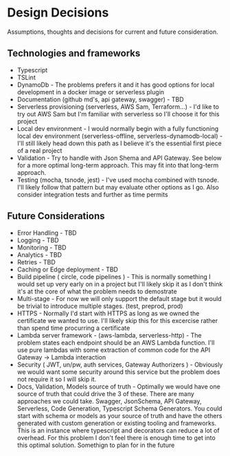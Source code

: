 # Design Decisions
Assumptions, thoughts and decisions for current and future consideration.

##  Technologies and frameworks
- Typescript
- TSLint
- DynamoDb - The problems prefers it and it has good options for local development in a docker image or serverless plugin
- Documentation (github md's, api gateway, swagger) - TBD
- Serverless provisioning (serverless, AWS Sam, Terraform...) - I'd like to try out AWS Sam but I'm familiar with serverless so I'll choose it for this project
- Local dev environment - I would normally begin with a fully functioning local dev environment (serverless-offline, serverless-dynamodb-local) - I'll still likely head down this path as I believe it's the essential first piece of a real project
- Validation - Try to handle with Json Shema and API Gateway.  See below for a more optimal long-term approach.  This may fit into that long-term approach.
- Testing (mocha, tsnode, jest) - I've used mocha combined with tsnode.  I'll likely follow that pattern but may evaluate other options as I go.  Also consider integration tests and further as time permits

## Future Considerations
- Error Handling - TBD
- Logging - TBD
- Monitoring - TBD
- Analytics - TBD
- Retries - TBD
- Caching or Edge deployment - TBD
- Build pipeline ( circle, code pipelines ) - This is normally something I would set up very early on in a project but I'll likely skip it as I don't think it's at the core of what the problem needs to demostrate
- Multi-stage - For now we will only support the default stage but it would be trivial to introduce multiple stages. (test, preprod, prod)
- HTTPS - Normally I'd start with HTTPS as long as we owned the certificate we wanted to use.  I'll likely skip this for this excercise rather than spend time procurring a certificate
- Lambda server framework - (aws-lambda, serverless-http) - The problem states each endpoint should be an AWS Lambda function.  I'll use pure lambdas with some extraction of common code for the API Gateway -> Lambda interaction
- Security ( JWT, un/pw, auth services, Gateway Authorizers ) - Obviously we would want some security around this service but the problem does not require it so I will skip it.
- Docs, Validation, Models source of truth - Optimally we would have one source of truth that could drive the 3 of these.  There are many approaches we could take.  Swagger, JsonSchema, API Gateway, Serverless, Code Generation, Typescript Schema Generators.  You could start with schema or models as your source of truth and have the others generated with custom generation or existing tooling and frameworks.  This is an instance where typescript and decorators can reduce a lot of overhead.  For this problem I don't feel there is enough time to get into this optimal solution.  Somethign to plan for in the future